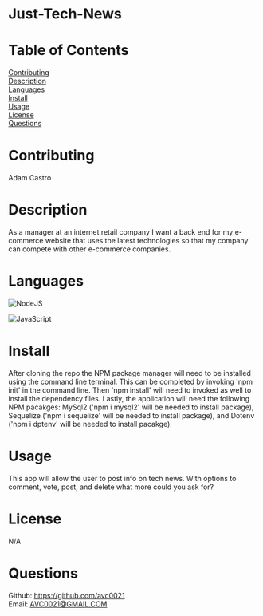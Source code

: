 # Just-Tech-News

# Table of Contents

[Contributing](#name)</br>
[Description](#description)</br>
[Languages](#languages)</br>
[Install](#install)</br>
[Usage](#usage)</br>
[License](#license)</br>
[Questions](#github)</br>

# Contributing

Adam Castro

# Description

As a manager at an internet retail company
I want a back end for my e-commerce website that uses the latest technologies
so that my company can compete with other e-commerce companies.

# Languages

![NodeJS](https://img.shields.io/badge/node.js-6DA55F?style=for-the-badge&logo=node.js&logoColor=white)

![JavaScript](https://img.shields.io/badge/javascript-%23323330.svg?style=for-the-badge&logo=javascript&logoColor=%23F7DF1E)

# Install

After cloning the repo the NPM package manager will need to be installed using the command line terminal. This can be completed by invoking 'npm init' in the command line. Then 'npm install' will need to invoked as well to install the dependency files. Lastly, the application will need the following NPM pacakges: MySql2 ('npm i mysql2' will be needed to install package), Sequelize ('npm i sequelize' will be needed to install package), and Dotenv ('npm i dptenv' will be needed to install pacakge).

# Usage

This app will allow the user to post info on tech news. With options to comment, vote, post, and delete what more could you ask for?

# License

N/A

# Questions

Github: https://github.com/avc0021</br>
Email: AVC0021@GMAIL.COM
